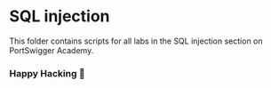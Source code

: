 # SQL injection
This folder contains scripts for all labs in the SQL injection section on PortSwigger Academy.

### Happy Hacking 👾

